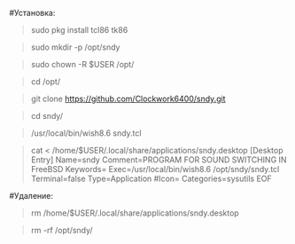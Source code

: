 
#Установка:

> sudo pkg install tcl86 tk86

> sudo mkdir -p /opt/sndy

> sudo chown -R $USER /opt/

> cd /opt/

> git clone https://github.com/Clockwork6400/sndy.git

> cd sndy/

> /usr/local/bin/wish8.6 sndy.tcl

> cat <<EOF > /home/$USER/.local/share/applications/sndy.desktop
[Desktop Entry]
Name=sndy
Comment=PROGRAM FOR SOUND SWITCHING IN FreeBSD
Keywords=
Exec=/usr/local/bin/wish8.6 /opt/sndy/sndy.tcl
Terminal=false
Type=Application
#Icon=
Categories=sysutils
EOF

#Удаление:

> rm /home/$USER/.local/share/applications/sndy.desktop

> rm -rf /opt/sndy/
